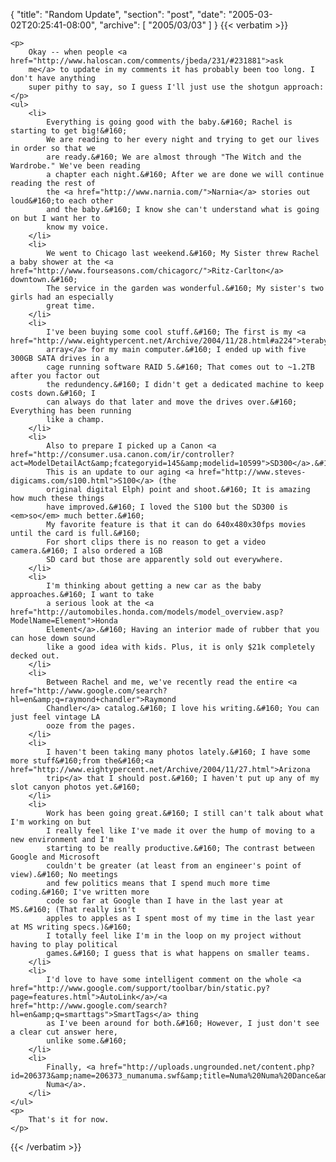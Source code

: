 {
  "title": "Random Update",
  "section": "post",
  "date": "2005-03-02T20:25:41-08:00",
  "archive": [
    "2005/03/03"
  ]
}
{{< verbatim >}}

    <p>
        Okay -- when people <a href="http://www.haloscan.com/comments/jbeda/231/#231881">ask
        me</a> to update in my comments it has probably been too long. I don't have anything
        super pithy to say, so I guess I'll just use the shotgun approach: 
    </p>
    <ul>
        <li>
            Everything is going good with the baby.&#160; Rachel is starting to get big!&#160;
            We are reading to her every night and trying to get our lives in order so that we
            are ready.&#160; We are almost through "The Witch and the Wardrobe." We've been reading
            a chapter each night.&#160; After we are done we will continue reading the rest of
            the <a href="http://www.narnia.com/">Narnia</a> stories out loud&#160;to each other
            and the baby.&#160; I know she can't understand what is going on but I want her to
            know my voice. 
        </li>
        <li>
            We went to Chicago last weekend.&#160; My Sister threw Rachel a baby shower at the <a href="http://www.fourseasons.com/chicagorc/">Ritz-Carlton</a> downtown.&#160;
            The service in the garden was wonderful.&#160; My sister's two girls had an especially
            great time. 
        </li>
        <li>
            I've been buying some cool stuff.&#160; The first is my <a href="http://www.eightypercent.net/Archive/2004/11/28.html#a224">terabyte
            array</a> for my main computer.&#160; I ended up with five 300GB SATA drives in a
            cage running software RAID 5.&#160; That comes out to ~1.2TB after you factor out
            the redundency.&#160; I didn't get a dedicated machine to keep costs down.&#160; I
            can always do that later and move the drives over.&#160; Everything has been running
            like a champ. 
        </li>
        <li>
            Also to prepare I picked up a Canon <a href="http://consumer.usa.canon.com/ir/controller?act=ModelDetailAct&amp;fcategoryid=145&amp;modelid=10599">SD300</a>.&#160;
            This is an update to our aging <a href="http://www.steves-digicams.com/s100.html">S100</a> (the
            original digital Elph) point and shoot.&#160; It is amazing how much these things
            have improved.&#160; I loved the S100 but the SD300 is <em>so</em> much better.&#160;
            My favorite feature is that it can do 640x480x30fps movies until the card is full.&#160;
            For short clips there is no reason to get a video camera.&#160; I also ordered a 1GB
            SD card but those are apparently sold out everywhere. 
        </li>
        <li>
            I'm thinking about getting a new car as the baby approaches.&#160; I want to take
            a serious look at the <a href="http://automobiles.honda.com/models/model_overview.asp?ModelName=Element">Honda
            Element</a>.&#160; Having an interior made of rubber that you can hose down sound
            like a good idea with kids. Plus, it is only $21k completely decked out. 
        </li>
        <li>
            Between Rachel and me, we've recently read the entire <a href="http://www.google.com/search?hl=en&amp;q=raymond+chandler">Raymond
            Chandler</a> catalog.&#160; I love his writing.&#160; You can just feel vintage LA
            ooze from the pages. 
        </li>
        <li>
            I haven't been taking many photos lately.&#160; I have some more stuff&#160;from the&#160;<a href="http://www.eightypercent.net/Archive/2004/11/27.html">Arizona
            trip</a> that I should post.&#160; I haven't put up any of my slot canyon photos yet.&#160; 
        </li>
        <li>
            Work has been going great.&#160; I still can't talk about what I'm working on but
            I really feel like I've made it over the hump of moving to a new environment and I'm
            starting to be really productive.&#160; The contrast between Google and Microsoft
            couldn't be greater (at least from an engineer's point of view).&#160; No meetings
            and few politics means that I spend much more time coding.&#160; I've written more
            code so far at Google than I have in the last year at MS.&#160; (That really isn't
            apples to apples as I spent most of my time in the last year at MS writing specs.)&#160;
            I totally feel like I'm in the loop on my project without having to play political
            games.&#160; I guess that is what happens on smaller teams. 
        </li>
        <li>
            I'd love to have some intelligent comment on the whole <a href="http://www.google.com/support/toolbar/bin/static.py?page=features.html">AutoLink</a>/<a href="http://www.google.com/search?hl=en&amp;q=smarttags">SmartTags</a> thing
            as I've been around for both.&#160; However, I just don't see a clear cut answer here,
            unlike some.&#160; 
        </li>
        <li>
            Finally, <a href="http://uploads.ungrounded.net/content.php?id=206373&amp;name=206373_numanuma.swf&amp;title=Numa%20Numa%20Dance&amp;date=1109739600&amp;quality=b&amp;uj=0&amp;w=500&amp;h=375">Numa
            Numa</a>. 
        </li>
    </ul>
    <p>
        That's it for now. 
    </p>

{{< /verbatim >}}
